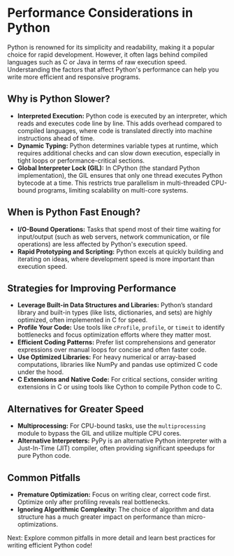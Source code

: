 # Performance Considerations in Python

Python is renowned for its simplicity and readability, making it a popular choice for rapid development. However, it often lags behind compiled languages such as C or Java in terms of raw execution speed. Understanding the factors that affect Python's performance can help you write more efficient and responsive programs.

## Why is Python Slower?

- **Interpreted Execution:** Python code is executed by an interpreter, which reads and executes code line by line. This adds overhead compared to compiled languages, where code is translated directly into machine instructions ahead of time.
- **Dynamic Typing:** Python determines variable types at runtime, which requires additional checks and can slow down execution, especially in tight loops or performance-critical sections.
- **Global Interpreter Lock (GIL):** In CPython (the standard Python implementation), the GIL ensures that only one thread executes Python bytecode at a time. This restricts true parallelism in multi-threaded CPU-bound programs, limiting scalability on multi-core systems.

## When is Python Fast Enough?

- **I/O-Bound Operations:** Tasks that spend most of their time waiting for input/output (such as web servers, network communication, or file operations) are less affected by Python's execution speed.
- **Rapid Prototyping and Scripting:** Python excels at quickly building and iterating on ideas, where development speed is more important than execution speed.

## Strategies for Improving Performance

- **Leverage Built-in Data Structures and Libraries:** Python’s standard library and built-in types (like lists, dictionaries, and sets) are highly optimized, often implemented in C for speed.
- **Profile Your Code:** Use tools like `cProfile`, `profile`, or `timeit` to identify bottlenecks and focus optimization efforts where they matter most.
- **Efficient Coding Patterns:** Prefer list comprehensions and generator expressions over manual loops for concise and often faster code.
- **Use Optimized Libraries:** For heavy numerical or array-based computations, libraries like NumPy and pandas use optimized C code under the hood.
- **C Extensions and Native Code:** For critical sections, consider writing extensions in C or using tools like Cython to compile Python code to C.

## Alternatives for Greater Speed

- **Multiprocessing:** For CPU-bound tasks, use the `multiprocessing` module to bypass the GIL and utilize multiple CPU cores.
- **Alternative Interpreters:** PyPy is an alternative Python interpreter with a Just-In-Time (JIT) compiler, often providing significant speedups for pure Python code.

## Common Pitfalls

- **Premature Optimization:** Focus on writing clear, correct code first. Optimize only after profiling reveals real bottlenecks.
- **Ignoring Algorithmic Complexity:** The choice of algorithm and data structure has a much greater impact on performance than micro-optimizations.

Next: Explore common pitfalls in more detail and learn best practices for writing efficient Python code!
